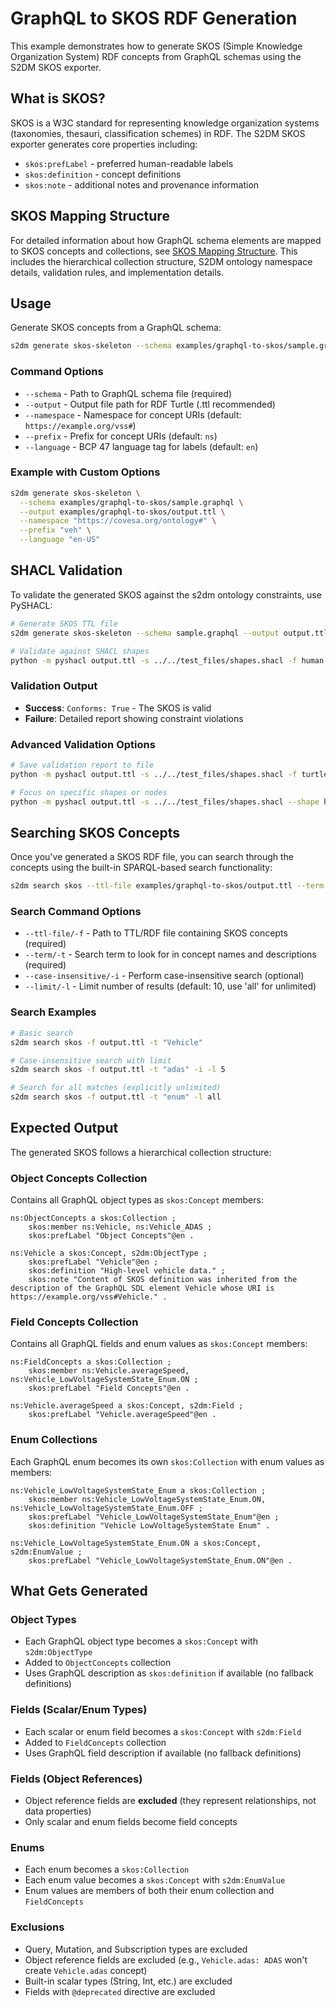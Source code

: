 # GraphQL to SKOS RDF Generation

This example demonstrates how to generate SKOS (Simple Knowledge Organization System) RDF concepts from GraphQL schemas using the S2DM SKOS exporter.

## What is SKOS?

SKOS is a W3C standard for representing knowledge organization systems (taxonomies, thesauri, classification schemes) in RDF. The S2DM SKOS exporter generates core properties including:

- `skos:prefLabel` - preferred human-readable labels
- `skos:definition` - concept definitions
- `skos:note` - additional notes and provenance information

## SKOS Mapping Structure

For detailed information about how GraphQL schema elements are mapped to SKOS concepts and collections, see [SKOS Mapping Structure](skos-mapping-diagram.md). This includes the hierarchical collection structure, S2DM ontology namespace details, validation rules, and implementation details.

## Usage

Generate SKOS concepts from a GraphQL schema:

```bash
s2dm generate skos-skeleton --schema examples/graphql-to-skos/sample.graphql --output examples/graphql-to-skos/output.ttl
```

### Command Options

- `--schema` - Path to GraphQL schema file (required)
- `--output` - Output file path for RDF Turtle (.ttl recommended)
- `--namespace` - Namespace for concept URIs (default: `https://example.org/vss#`)
- `--prefix` - Prefix for concept URIs (default: `ns`)
- `--language` - BCP 47 language tag for labels (default: `en`)

### Example with Custom Options

```bash
s2dm generate skos-skeleton \
  --schema examples/graphql-to-skos/sample.graphql \
  --output examples/graphql-to-skos/output.ttl \
  --namespace "https://covesa.org/ontology#" \
  --prefix "veh" \
  --language "en-US"
```

## SHACL Validation

To validate the generated SKOS against the s2dm ontology constraints, use PySHACL:

```bash
# Generate SKOS TTL file
s2dm generate skos-skeleton --schema sample.graphql --output output.ttl

# Validate against SHACL shapes
python -m pyshacl output.ttl -s ../../test_files/shapes.shacl -f human
```

### Validation Output

- **Success**: `Conforms: True` - The SKOS is valid
- **Failure**: Detailed report showing constraint violations

### Advanced Validation Options

```bash
# Save validation report to file
python -m pyshacl output.ttl -s ../../test_files/shapes.shacl -f turtle -o validation_report.ttl

# Focus on specific shapes or nodes
python -m pyshacl output.ttl -s ../../test_files/shapes.shacl --shape https://covesa.global/models/s2dm/shapes#ObjectConceptShape
```

## Searching SKOS Concepts

Once you've generated a SKOS RDF file, you can search through the concepts using the built-in SPARQL-based search functionality:

```bash
s2dm search skos --ttl-file examples/graphql-to-skos/output.ttl --term Vehicle
```

### Search Command Options

- `--ttl-file/-f` - Path to TTL/RDF file containing SKOS concepts (required)
- `--term/-t` - Search term to look for in concept names and descriptions (required)
- `--case-insensitive/-i` - Perform case-insensitive search (optional)
- `--limit/-l` - Limit number of results (default: 10, use 'all' for unlimited)

### Search Examples

```bash
# Basic search
s2dm search skos -f output.ttl -t "Vehicle"

# Case-insensitive search with limit
s2dm search skos -f output.ttl -t "adas" -i -l 5

# Search for all matches (explicitly unlimited)
s2dm search skos -f output.ttl -t "enum" -l all
```

## Expected Output

The generated SKOS follows a hierarchical collection structure:

### Object Concepts Collection
Contains all GraphQL object types as `skos:Concept` members:
```turtle
ns:ObjectConcepts a skos:Collection ;
    skos:member ns:Vehicle, ns:Vehicle_ADAS ;
    skos:prefLabel "Object Concepts"@en .

ns:Vehicle a skos:Concept, s2dm:ObjectType ;
    skos:prefLabel "Vehicle"@en ;
    skos:definition "High-level vehicle data." ;
    skos:note "Content of SKOS definition was inherited from the description of the GraphQL SDL element Vehicle whose URI is https://example.org/vss#Vehicle." .
```

### Field Concepts Collection
Contains all GraphQL fields and enum values as `skos:Concept` members:
```turtle
ns:FieldConcepts a skos:Collection ;
    skos:member ns:Vehicle.averageSpeed, ns:Vehicle_LowVoltageSystemState_Enum.ON ;
    skos:prefLabel "Field Concepts"@en .

ns:Vehicle.averageSpeed a skos:Concept, s2dm:Field ;
    skos:prefLabel "Vehicle.averageSpeed"@en .
```

### Enum Collections
Each GraphQL enum becomes its own `skos:Collection` with enum values as members:
```turtle
ns:Vehicle_LowVoltageSystemState_Enum a skos:Collection ;
    skos:member ns:Vehicle_LowVoltageSystemState_Enum.ON, ns:Vehicle_LowVoltageSystemState_Enum.OFF ;
    skos:prefLabel "Vehicle_LowVoltageSystemState_Enum"@en ;
    skos:definition "Vehicle LowVoltageSystemState Enum" .

ns:Vehicle_LowVoltageSystemState_Enum.ON a skos:Concept, s2dm:EnumValue ;
    skos:prefLabel "Vehicle_LowVoltageSystemState_Enum.ON"@en .
```

## What Gets Generated

### Object Types
- Each GraphQL object type becomes a `skos:Concept` with `s2dm:ObjectType`
- Added to `ObjectConcepts` collection
- Uses GraphQL description as `skos:definition` if available (no fallback definitions)

### Fields (Scalar/Enum Types)
- Each scalar or enum field becomes a `skos:Concept` with `s2dm:Field`
- Added to `FieldConcepts` collection
- Uses GraphQL field description if available (no fallback definitions)

### Fields (Object References)
- Object reference fields are **excluded** (they represent relationships, not data properties)
- Only scalar and enum fields become field concepts

### Enums
- Each enum becomes a `skos:Collection`
- Each enum value becomes a `skos:Concept` with `s2dm:EnumValue`
- Enum values are members of both their enum collection and `FieldConcepts`

### Exclusions
- Query, Mutation, and Subscription types are excluded
- Object reference fields are excluded (e.g., `Vehicle.adas: ADAS` won't create `Vehicle.adas` concept)
- Built-in scalar types (String, Int, etc.) are excluded
- Fields with `@deprecated` directive are excluded
